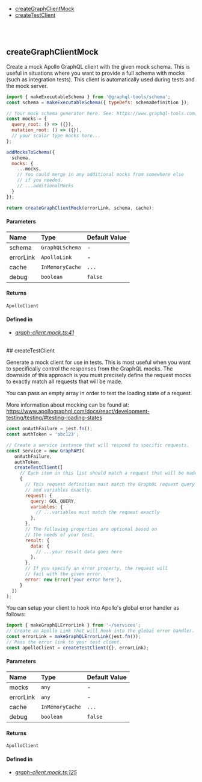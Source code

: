 - <a href="#creategraphclientmock">createGraphClientMock</a>
- <a href="#createtestclient">createTestClient</a>

<br/><br/>
## createGraphClientMock


Create a mock Apollo GraphQL client with the given mock schema.
This is useful in situations where you want to provide a full
schema with mocks (such as integration tests). This client
is automatically used during tests and the mock server.

```js
import { makeExecutableSchema } from '@graphql-tools/schema';
const schema = makeExecutableSchema({ typeDefs: schemaDefinition });

// Your mock schema generator here. See: https://www.graphql-tools.com/docs/mocking#customizing-mocks
const mocks = {
  query_root: () => ({}),
  mutation_root: () => ({}),
  // your scalar type mocks here...
};

addMocksToSchema({
  schema,
  mocks: {
    ...mocks,
    // You could merge in any additional mocks from somewhere else
    // if you needed.
    // ...additionalMocks
  }
});

return createGraphClientMock(errorLink, schema, cache);
```



#### Parameters
| Name | Type | Default Value |
| :--- | :--- | :------------ |
| schema | `GraphQLSchema` | *-* |
| errorLink | `ApolloLink` | *-* |
| cache | `InMemoryCache` | `...` |
| debug | `boolean` | `false` |


#### Returns
`ApolloClient`


#### Defined in
- *[graph-client.mock.ts:41](https://github.com/Apartment-Snapshot/snapshot-ui/tree/main/app/src/services/graphql-utils/mocks/graph-client.mock.ts#L41)*

<br/>## createTestClient


Generate a mock client for use in tests. This is most
useful when you want to specifically control the responses
from the GraphQL mocks. The downside of this approach is
you must precisely define the request mocks to exactly
match all requests that will be made.

You can pass an empty array in order to test the
loading state of a request.

More information about mocking can be found at:
https://www.apollographql.com/docs/react/development-testing/testing/#testing-loading-states

```js
const onAuthFailure = jest.fn();
const authToken = 'abc123';

// Create a service instance that will respond to specific requests.
const service = new GraphAPI(
   onAuthFailure,
   authToken,
   createTestClient([
     // Each item in this list should match a request that will be made.
     {
       // This request definition must match the GraphQL request query
       // and variables exactly.
       request: {
         query: GQL_QUERY,
         variables: {
           // ...variables must match the request exactly
         },
       },
       // The following properties are optional based on
       // the needs of your test.
       result: {
         data: {
           // ...your result data goes here
         },
       },
       // If you specify an error property, the request will
       // fail with the given error.
       error: new Error('your error here'),
     }
  ])
);
```

You can setup your client to hook into Apollo's global
error handler as follows:

```js
import { makeGraphQLErrorLink } from '~/services';
// Create an Apollo Link that will hook into the global error handler.
const errorLink = makeGraphQLErrorLink(jest.fn());
// Pass the error link to your test client.
const apolloClient = createTestClient({}, errorLink);
```



#### Parameters
| Name | Type | Default Value |
| :--- | :--- | :------------ |
| mocks | `any` | *-* |
| errorLink | `any` | *-* |
| cache | `InMemoryCache` | `...` |
| debug | `boolean` | `false` |


#### Returns
`ApolloClient`


#### Defined in
- *[graph-client.mock.ts:125](https://github.com/Apartment-Snapshot/snapshot-ui/tree/main/app/src/services/graphql-utils/mocks/graph-client.mock.ts#L125)*

<br/>